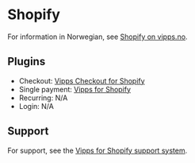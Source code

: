 <!-- START_METADATA
---
hide_table_of_contents: true
pagination_next: null
pagination_prev: null
---
END_METADATA -->

# Shopify

For information in Norwegian, see
[Shopify on vipps.no](https://www.vipps.no/produkter-og-tjenester/bedrift/ta-betalt-paa-nett/ta-betalt-paa-nett/shopify/).

## Plugins

* Checkout: [Vipps Checkout for Shopify](https://developer.vippsmobilepay.com/docs/plugins-ext/checkout-shopify/)
* Single payment: [Vipps for Shopify](https://developer.vippsmobilepay.com/docs/plugins-ext/shopify/)
* Recurring: N/A
* Login: N/A

## Support

For support, see the [Vipps for Shopify support system](https://vipps-shopify.atlassian.net/servicedesk/customer/portal/3).
